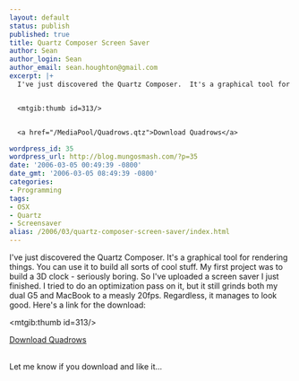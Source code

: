 ```yaml
---
layout: default
status: publish
published: true
title: Quartz Composer Screen Saver
author: Sean
author_login: Sean
author_email: sean.houghton@gmail.com
excerpt: |+
  I've just discovered the Quartz Composer.  It's a graphical tool for rendering things.  You can use it to build all sorts of cool stuff.  My first project was to build a 3D clock - seriously boring.  So I've uploaded a screen saver I just finished.  I tried to do an optimization pass on it, but it still grinds both my dual G5 and MacBook to a measly 20fps.  Regardless, it manages to look good.  Here's a link for the download:


  <mtgib:thumb id=313/>


  <a href="/MediaPool/Quadrows.qtz">Download Quadrows</a>

wordpress_id: 35
wordpress_url: http://blog.mungosmash.com/?p=35
date: '2006-03-05 00:49:39 -0800'
date_gmt: '2006-03-05 08:49:39 -0800'
categories:
- Programming
tags:
- OSX
- Quartz
- Screensaver
alias: /2006/03/quartz-composer-screen-saver/index.html
---
```

I've just discovered the Quartz Composer.  It's a graphical tool for rendering things.  You can use it to build all sorts of cool stuff.  My first project was to build a 3D clock - seriously boring.  So I've uploaded a screen saver I just finished.  I tried to do an optimization pass on it, but it still grinds both my dual G5 and MacBook to a measly 20fps.  Regardless, it manages to look good.  Here's a link for the download:

<mtgib:thumb id=313/>

<a href="/MediaPool/Quadrows.qtz">Download Quadrows</a>

<a id="more"></a><a id="more-35"></a><br />
Let me know if you download and like it...

